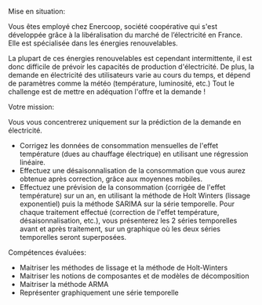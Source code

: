 Mise en situation:

Vous êtes employé chez Enercoop, société coopérative qui s'est développée grâce à la libéralisation du marché de l’électricité en France. Elle est spécialisée dans les énergies renouvelables.

La plupart de ces énergies renouvelables est cependant intermittente, il est donc difficile de prévoir les capacités de production d'électricité. De plus, la demande en électricité des utilisateurs varie au cours du temps, et dépend de paramètres comme la météo (température, luminosité, etc.) Tout le challenge est de mettre en adéquation l'offre et la demande !

Votre mission:

Vous vous concentrerez uniquement sur la prédiction de la demande en électricité.

- Corrigez les données de consommation mensuelles de l'effet température (dues au chauffage électrique) en utilisant une régression linéaire.
- Effectuez une désaisonnalisation de la consommation que vous aurez obtenue après correction, grâce aux moyennes mobiles.
- Effectuez une prévision de la consommation (corrigée de l'effet température) sur un an, en utilisant la méthode de Holt Winters (lissage exponentiel) puis la méthode SARIMA sur la série temporelle.
Pour chaque traitement effectué (correction de l'effet température, désaisonnalisation, etc.), vous présenterez les 2 séries temporelles avant et après traitement, sur un graphique où les deux séries temporelles seront superposées.

Compétences évaluées:
- Maitriser les méthodes de lissage et la méthode de Holt-Winters
- Maitriser les notions de composantes et de modèles de décomposition
- Maitriser la méthode ARMA
- Représenter graphiquement une série temporelle